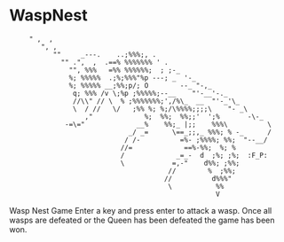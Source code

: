 # WaspNest

         " ,  ,
            ", ,
               ""     _---.    ..;%%%;, .
                 "" .",  ,  .==% %%%%%%% ' .
                   "", %%%   =%% %%%%%%;  ; ;-_
                   %; %%%%%  .;%;%%%"%p ---; _  '-_
                   %; %%%%% __;%%;p/; O        --_ "-,_
                    q; %%% /v \;%p ;%%%%%;--__    "'-__'-._
                    //\\" // \  % ;%%%%%%%;',/%\_  __  "'-_'\_
                    \  / //   \/   ;%% %; %;/\%%%%;;;;\    "- _\
                       ,"             %;  %%;  %%;;'  ';%       -\-_
                  -=\="             __%    %%;_ |;;    %%%\          \
                                  _/ _=      \==_;;,_ %%%; % -_      /
                                 / /-          =%- ;%%%%; %%;  "--__/
                                //=             ==%-%%;  %; %
                                /             _=_-  d  ;%; ;%;  :F_P:
                                \            =,-"    d%%; ;%%;
                                            //        %  ;%%;
                                           //          d%%%"
                                            \           %%
                                                        V


Wasp Nest Game
Enter a key and press enter to attack a wasp. Once all wasps are defeated or the Queen has been defeated the game has been won.
